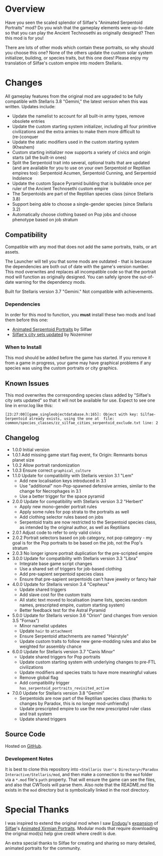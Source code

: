 # Overview

Have you seen the scaled splendor of Silfae's "Animated Serpentoid Portraits" mod?  Do you wish that the gameplay elements were up-to-date so that you can play the Ancient Technosethi as originally designed?  Then this mod is for you!

There are lots of other mods which contain these portraits, so why should you choose this one?  None of the others update the custom solar system initializer, building, or species traits, but this one does!  Please enjoy my translation of Silfae's custom empire into modern Stellaris.

# Changes

All gameplay features from the original mod are upgraded to be fully compatible with Stellaris 3.8 "Gemini," the latest version when this was written.  Updates include:

* Update the namelist to account for all built-in army types, remove obsolete entries
* Update the custom starting system initializer, including all four primitive civilizations and the extra armies to make them more difficult to (re-)conquer
* Update the static modifiers used in the custom starting system (Kheshem)
* Custom starting initializer now supports a variety of civics and origin starts (all the built-in ones)
* Split the Serpentoid trait into several, optional traits that are updated (and are available for you to use on your own Serpentoid or Reptilian empires too): Serpentoid Acumen, Serpentoid Cunning, and Serpentoid Indolence
* Update the custom Space Pyramid building that is buildable once per ruler of the Ancient Technosethi custom empire
* The Serpentoids are part of the Reptilian species class (since Stellaris 3.8)
* Support being able to choose a single-gender species (since Stellaris 3.2)
* Automatically choose clothing based on Pop jobs and choose phenotype based on job stratum

## Compatibility

Compatible with any mod that does not add the same portraits, traits, or art assets.

The Launcher will tell you that some mods are outdated - that is because the dependencies are both out of date with the game's version number.  This mod overwrites and replaces all incompatible code so that the portrait mod will function as originally designed.  You can safely ignore the out-of-date warning for the dependency mods.

Built for Stellaris version 3.7 "Gemini."  Not compatible with achievements.

### Dependencies

In order for this mod to function, you **must** install these two mods and load them before this one:

* [Animated Serpentoid Portraits](https://steamcommunity.com/sharedfiles/filedetails/?id=861800679) by Silfae
* [Silfae's city sets updated](https://steamcommunity.com/sharedfiles/filedetails/?id=2247427791) by Nozeminer

### When to Install

This mod should be added before the game has started.  If you remove it from a game in progress, your game may have graphical problems if any species was using the custom portraits or city graphics.

## Known Issues

This mod overwrites the corresponding species class added by "Silfae's city sets updated" so that it will not be available for use.  Expect to see one line in error.log like this:

```
[23:27:00][game_singleobjectdatabase.h:165]: Object with key: Silfae-Serpentoid already exists, using the one at  file: common/species_classes/zz_silfae_cities_serpentoid_exclude.txt line: 2
```

## Changelog

* 1.0.0 Initial version
* 1.0.1 Add missing game start flag event, fix Origin: Remnants bonus planet size
* 1.0.2 Allow portrait randomization
* 1.0.3 Ensure correct `graphical_culture`
* 1.1.0 Update for compatibility with Stellaris version 3.1 "Lem"
    * Add new localisation keys introduced in 3.1
    * Use "additional" non-Pop-spawned defensive armies, similar to the change for Necrophages in 3.1
    * Use a better trigger for the space pyramid
* 2.0.0 Update for compatibility with Stellaris version 3.2 "Herbert"
    * Apply new mono-gender portrait rules
    * Apply some rules for pop strata to the portraits as well
    * Add clothing selector rules based on jobs
    * Serpentoid traits are now restricted to the Serpentoid species class, as intended by the original author, as well as Reptilians
* 2.0.1 Adjust code to refer to only valid civics
* 2.0.2 Portrait selectors based on job category, not pop category - my goal is for the Pop portraits to be based on the job, not the Pop's stratum
* 2.0.3 No longer ignore portrait duplication for the pre-scripted empire
* 3.0.0 Update for compatibility with Stellaris version 3.3 "Libra"
    * Integrate base game script changes
    * Use a shared set of triggers for job-based clothing
    * Add pre-sapient serpentoid species class
    * Ensure that pre-sapient serpentoids can't have jewelry or fancy hair
* 4.0.0 Update for Stellaris version 3.4 "Cepheus"
    * Update shared triggers
    * Add slave cost for the custom traits
    * All static text moved to localisation (name lists, species random names, prescripted empire, custom starting system)
    * Better feedback test for the Astral Pyramid
* 5.0.0 Update for Stellaris version 3.6 "Orion" (and changes from version 3.5 "Fornax")
    * Minor namelist updates
    * Update `hair` to `attachment`
    * Ensure Serpentoid attachments are named "Hairstyle"
    * Update custom traits to follow new gene-modding rules and also be weighted for assembly chance
* 6.0.0 Update for Stellaris version 3.7 "Canis Minor"
    * Update shared triggers for Pop portraits
    * Update custom starting system with underlying changes to pre-FTL civilizations
    * Update modifiers and species traits to have more meaningful values
    * Remove global flag
    * Add compatibility trigger `has_serpentoid_portraits_revisited_active`
* 7.0.0 Update for Stellaris version 3.8 "Gemini"
    * Serpentoids are now part of the Reptilian species class (thanks to changes by Paradox, this is no longer mod-unfriendly)
    * Update prescripted empire to use the new prescripted ruler class and trait system
    * Update shared triggers

## Source Code

Hosted on [GitHub](https://github.com/corsairmarks/serpentoid_portraits_revisited).

### Development Notes

It is best to clone this repository into `<Stellaris User's Directory>/Paradox Interactive/Stellaris/mod`, and then make a connection to the `mod` folder via a `*.mod` file's `path` property.  That will ensure the game can see the files, and also that CWTools will parse them.  Also note that the README.md file exists in the `mod` directory but is symbolically linked in the root directory.

# Special Thanks

I was inspired to extend the original mod when I saw [Endugu](https://steamcommunity.com/profiles/76561198037630876/myworkshopfiles/)'s [expansion](https://steamcommunity.com/sharedfiles/filedetails/?id=1584824947) of [Silfae](https://steamcommunity.com/profiles/76561198021525667/myworkshopfiles/)'s [Animated Xirmian Portraits](https://steamcommunity.com/workshop/filedetails/?id=881118424).  Modular mods that require downloading the original mod(s) help give credit where credit is due.

An extra special thanks to Silfae for creating and sharing so many detailed, animated portraits for the community.